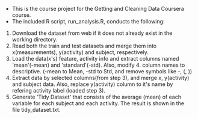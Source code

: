 
* This is the course project for the Getting and Cleaning Data Coursera course.
* The included R script, run_analysis.R, conducts the following:
1. Download the dataset from web if it does not already exist in the working directory.
2. Read both the train and test datasets and merge them into x(measurements), y(activity) and subject, respectively.
3. Load the data(x's) feature, activity info and extract columns named 'mean'(-mean) and 'standard'(-std). Also, modify 4. column names to descriptive. (-mean to Mean, -std to Std, and remove symbols like -, (, ))
5. Extract data by selected columns(from step 3), and merge x, y(activity) and subject data. Also, replace y(activity) column to it's name by refering activity label (loaded step 3).
6. Generate 'Tidy Dataset' that consists of the average (mean) of each variable for each subject and each activity. The result is shown in the file tidy_dataset.txt.

